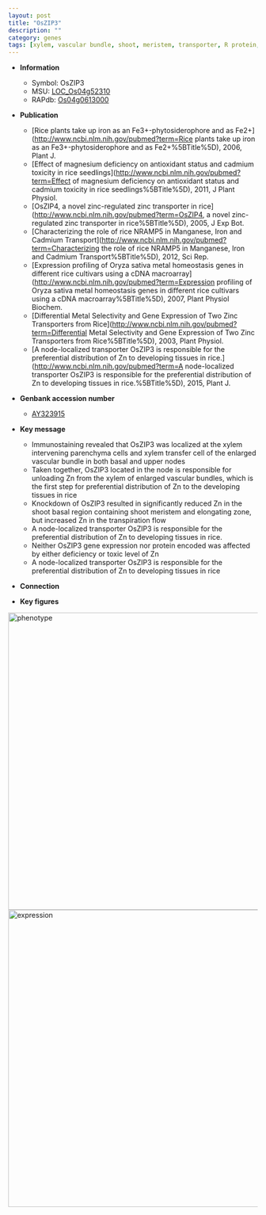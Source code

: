 ```yaml
---
layout: post
title: "OsZIP3"
description: ""
category: genes
tags: [xylem, vascular bundle, shoot, meristem, transporter, R protein, node, Zn distribution, shoot meristem]
---
```


* **Information**  
    + Symbol: OsZIP3  
    + MSU: [LOC_Os04g52310](http://rice.plantbiology.msu.edu/cgi-bin/ORF_infopage.cgi?orf=LOC_Os04g52310)  
    + RAPdb: [Os04g0613000](http://rapdb.dna.affrc.go.jp/viewer/gbrowse_details/irgsp1?name=Os04g0613000)  

* **Publication**  
    + [Rice plants take up iron as an Fe3+-phytosiderophore and as Fe2+](http://www.ncbi.nlm.nih.gov/pubmed?term=Rice plants take up iron as an Fe3+-phytosiderophore and as Fe2+%5BTitle%5D), 2006, Plant J.
    + [Effect of magnesium deficiency on antioxidant status and cadmium toxicity in rice seedlings](http://www.ncbi.nlm.nih.gov/pubmed?term=Effect of magnesium deficiency on antioxidant status and cadmium toxicity in rice seedlings%5BTitle%5D), 2011, J Plant Physiol.
    + [OsZIP4, a novel zinc-regulated zinc transporter in rice](http://www.ncbi.nlm.nih.gov/pubmed?term=OsZIP4, a novel zinc-regulated zinc transporter in rice%5BTitle%5D), 2005, J Exp Bot.
    + [Characterizing the role of rice NRAMP5 in Manganese, Iron and Cadmium Transport](http://www.ncbi.nlm.nih.gov/pubmed?term=Characterizing the role of rice NRAMP5 in Manganese, Iron and Cadmium Transport%5BTitle%5D), 2012, Sci Rep.
    + [Expression profiling of Oryza sativa metal homeostasis genes in different rice cultivars using a cDNA macroarray](http://www.ncbi.nlm.nih.gov/pubmed?term=Expression profiling of Oryza sativa metal homeostasis genes in different rice cultivars using a cDNA macroarray%5BTitle%5D), 2007, Plant Physiol Biochem.
    + [Differential Metal Selectivity and Gene Expression of Two Zinc Transporters from Rice](http://www.ncbi.nlm.nih.gov/pubmed?term=Differential Metal Selectivity and Gene Expression of Two Zinc Transporters from Rice%5BTitle%5D), 2003, Plant Physiol.
    + [A node-localized transporter OsZIP3 is responsible for the preferential distribution of Zn to developing tissues in rice.](http://www.ncbi.nlm.nih.gov/pubmed?term=A node-localized transporter OsZIP3 is responsible for the preferential distribution of Zn to developing tissues in rice.%5BTitle%5D), 2015, Plant J.

* **Genbank accession number**  
    + [AY323915](http://www.ncbi.nlm.nih.gov/nuccore/AY323915)

* **Key message**  
    + Immunostaining revealed that OsZIP3 was localized at the xylem intervening parenchyma cells and xylem transfer cell of the enlarged vascular bundle in both basal and upper nodes
    + Taken together, OsZIP3 located in the node is responsible for unloading Zn from the xylem of enlarged vascular bundles, which is the first step for preferential distribution of Zn to the developing tissues in rice
    + Knockdown of OsZIP3 resulted in significantly reduced Zn in the shoot basal region containing shoot meristem and elongating zone, but increased Zn in the transpiration flow
    + A node-localized transporter OsZIP3 is responsible for the preferential distribution of Zn to developing tissues in rice.
    + Neither OsZIP3 gene expression nor protein encoded was affected by either deficiency or toxic level of Zn
    + A node-localized transporter OsZIP3 is responsible for the preferential distribution of Zn to developing tissues in rice

* **Connection**  

* **Key figures**  
<img src="http://ricencode.github.io/images/ZIP3.pheno.png" alt="phenotype"  style="width: 600px;"/>

<img src="http://ricencode.github.io/images/ZIP3.exp.png" alt="expression"  style="width: 600px;"/>


